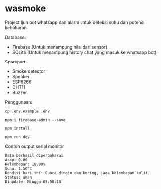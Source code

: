 # wasmoke
Project Ijun bot whatsapp dan alarm untuk deteksi suhu dan potensi kebakaran

Database:
- Firebase (Untuk menampung nilai dari sensor)
- SQLite (Untuk menampung history chat yang masuk ke whatsapp bot)

Sparepart:
- Smoke detector
- Speaker
- ESP8266
- DHT11
- Buzzer

Penggunaan:
```
cp .env.example .env
```

```
npm i firebase-admin --save

```

```
npm install
```


```
npm run dev
```

Contoh output serial monitor
```
Data berhasil diperbaharui
Asap: 0.00
Kelembapan: 18.80%
Suhu: 1.50°C
Kondisi hari ini: Cuaca dingin dan kering, jaga kelembapan kulit.
Status: aman
Diupdate: Minggu 05:58:18
```